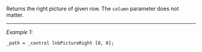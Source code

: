 Returns the right picture of given row. The `column` parameter does not matter.


---
*Example 1:*
```sqf
_path = _control lnbPictureRight [0, 0];
```